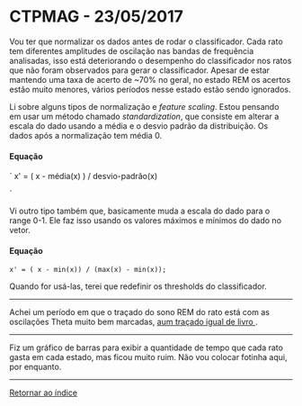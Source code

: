 # CTPMAG - 23/05/2017
 
Vou ter que normalizar os dados antes de rodar o classificador. Cada rato tem diferentes amplitudes de oscilação nas bandas de frequência analisadas, isso está deteriorando o desempenho do classificador nos ratos que não foram observados para gerar o classificador. Apesar de estar mantendo uma taxa de acerto de ~70% no geral, no estado REM os acertos estão muito menores, vários períodos nesse estado estão sendo ignorados.
 
Li sobre alguns tipos de normalização e *feature scaling*. Estou pensando em usar um método chamado *standardization*, que consiste em alterar a escala do dado usando a média e o desvio padrão da distribuição. Os dados após a normalização tem média 0.
 
#### Equação
 
`
x' = ( x - média(x) ) / desvio-padrão(x)
 
`
 
Vi outro tipo também que, basicamente muda a escala do dado para o range 0-1. Ele faz isso usando os valores máximos e mínimos do dado no vetor.
 
 
#### Equação
 
`
x' = ( x - min(x)) / (max(x) - min(x));
`
 
Quando for usá-las, terei que redefinir os thresholds do classificador.
 
****
 
Achei um período em que o traçado do sono REM do rato está com as oscilações Theta muito bem marcadas, [ aum traçado igual de livro ](imagens/rem-theta.png "oi").
 
****
 
Fiz um gráfico de barras para exibir a quantidade de tempo que cada rato gasta em cada estado, mas ficou muito ruim. Não vou colocar fotinha aqui, por enquanto.
 
****
 
[Retornar ao índice](https://github.com/vittorfp/Open-Lab-Book/blob/master/README.md "Oi")
 
